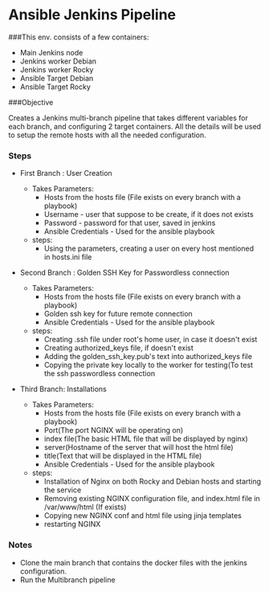 # Ansible Jenkins Pipeline
###This env. consists of a few containers: 
- Main Jenkins node
- Jenkins worker Debian
- Jenkins worker Rocky
- Ansible Target Debian
- Ansible Target Rocky

###Objective

Creates a Jenkins multi-branch pipeline that takes different variables for each branch, and configuring 2 target containers. 
All the details will be used to setup the remote hosts with all the needed configuration. 

### Steps

- First Branch : User Creation
    - Takes Parameters:
        - Hosts from the hosts file (File exists on every branch with a playbook)
        - Username - user that suppose to be create, if it does not exists
        - Password - password for that user, saved in jenkins
        - Ansible Credentials - Used for the ansible playbook
    - steps:
        - Using the parameters, creating a user on every host mentioned in hosts.ini file

- Second Branch : Golden SSH Key for Passwordless connection
    - Takes Parameters:
        - Hosts from the hosts file (File exists on every branch with a playbook)
        - Golden ssh key for future remote connection
        - Ansible Credentials - Used for the ansible playbook
    - steps:
        - Creating .ssh file under root's home user, in case it doesn't exist
        - Creating authorized_keys file, if doesn't exist
        - Adding the golden_ssh_key.pub's text into authorized_keys file
        - Copying the private key locally to the worker for testing(To test the ssh passwordless connection

- Third Branch: Installations
    - Takes Parameters:
        - Hosts from the hosts file (File exists on every branch with a playbook)
        - Port(The port NGINX will be operating on)
        - index file(The basic HTML file that will be displayed by nginx)
        - server(Hostname of the server that will host the html file)
        - title(Text that will be displayed in the HTML file)
        - Ansible Credentials - Used for the ansible playbook
    - steps:
        - Installation of Nginx on both Rocky and Debian hosts and starting the service
        - Removing existing NGINX configuration file, and index.html file in /var/www/html (If exists)
        - Copying new NGINX conf and html file using jinja templates
        - restarting NGINX

### Notes

- Clone the main branch that contains the docker files with the jenkins configuration.
- Run the Multibranch pipeline
